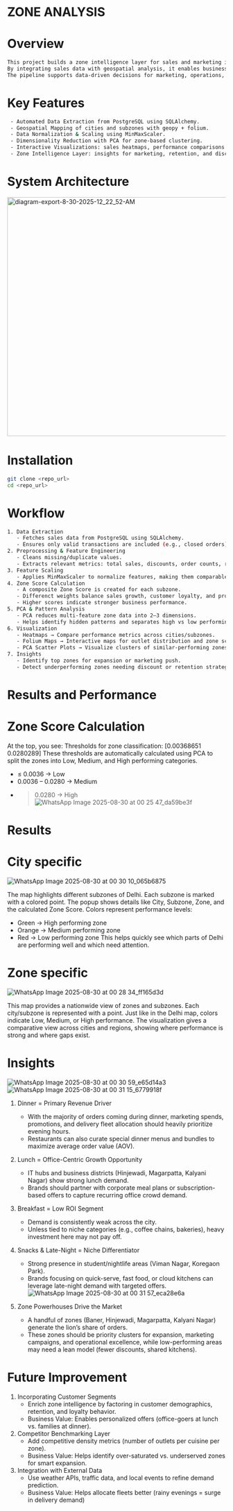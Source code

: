 # ZONE ANALYSIS 
# Overview 
```bash
This project builds a zone intelligence layer for sales and marketing insights.
By integrating sales data with geospatial analysis, it enables businesses to evaluate performance across cities, subzones, and outlets.
The pipeline supports data-driven decisions for marketing, operations, and supply chain optimization.
```
# Key Features 
``` bash
 - Automated Data Extraction from PostgreSQL using SQLAlchemy.
 - Geospatial Mapping of cities and subzones with geopy + folium.
 - Data Normalization & Scaling using MinMaxScaler.
 - Dimensionality Reduction with PCA for zone-based clustering.
 - Interactive Visualizations: sales heatmaps, performance comparisons.
 - Zone Intelligence Layer: insights for marketing, retention, and discount optimization.
```
# System Architecture 

<img width="954" height="551" alt="diagram-export-8-30-2025-12_22_52-AM" src="https://github.com/user-attachments/assets/6679b071-1ffe-48bb-9b9c-72ee38130226" />

# Installation 
``` bash
git clone <repo_url>
cd <repo_url>
```

# Workflow 
``` bash
1. Data Extraction
   - Fetches sales data from PostgreSQL using SQLAlchemy.
   - Ensures only valid transactions are included (e.g., closed orders).
2. Preprocessing & Feature Engineering
   - Cleans missing/duplicate values.
   - Extracts relevant metrics: total sales, discounts, order counts, retention rates.
3. Feature Scaling
   - Applies MinMaxScaler to normalize features, making them comparable across outlets.
4. Zone Score Calculation
   - A composite Zone Score is created for each subzone.
   - Differenct weights balance sales growth, customer loyalty, and profitability impact.
   - Higher scores indicate stronger business performance.
5. PCA & Pattern Analysis
   - PCA reduces multi-feature zone data into 2–3 dimensions.
   - Helps identify hidden patterns and separates high vs low performing clusters.
6. Visualization
   - Heatmaps → Compare performance metrics across cities/subzones.
   - Folium Maps → Interactive maps for outlet distribution and zone scores.
   - PCA Scatter Plots → Visualize clusters of similar-performing zones.
7. Insights
   - Identify top zones for expansion or marketing push.
   - Detect underperforming zones needing discount or retention strategies.
```
# Results and Performance 
# Zone Score Calculation 
At the top, you see:
  Thresholds for zone classification: [0.00368651 0.0280289]
These thresholds are automatically calculated using PCA to split the zones into Low, Medium, and High performing categories.
  - ≤ 0.0036 → Low
  - 0.0036 – 0.0280 → Medium
  - > 0.0280 → High
![WhatsApp Image 2025-08-30 at 00 25 47_da59be3f](https://github.com/user-attachments/assets/71c80784-a6ed-45a2-b7b0-2c8c13650d8f)

# Results 
# City specific 
![WhatsApp Image 2025-08-30 at 00 30 10_065b6875](https://github.com/user-attachments/assets/5d81c499-5db5-4cc3-9a9f-125caa76a256)

The map highlights different subzones of Delhi.
Each subzone is marked with a colored point.
The popup shows details like City, Subzone, Zone, and the calculated Zone Score.
Colors represent performance levels:
 - Green → High performing zone
 - Orange → Medium performing zone
 - Red → Low performing zone
This helps quickly see which parts of Delhi are performing well and which need attention.
# Zone specific
![WhatsApp Image 2025-08-30 at 00 28 34_ff165d3d](https://github.com/user-attachments/assets/c4ed0a67-b20d-4679-ba21-ba298241567f)

This map provides a nationwide view of zones and subzones.
Each city/subzone is represented with a point.
Just like in the Delhi map, colors indicate Low, Medium, or High performance.
The visualization gives a comparative view across cities and regions, showing where performance is strong and where gaps exist.

# Insights 
![WhatsApp Image 2025-08-30 at 00 30 59_e65d14a3](https://github.com/user-attachments/assets/55904c32-03f4-41fa-be67-1cc3d8960517)
![WhatsApp Image 2025-08-30 at 00 31 15_6779918f](https://github.com/user-attachments/assets/1d3724b0-6b97-4b6c-ab16-e478187c4419)

1. Dinner = Primary Revenue Driver 
   - With the majority of orders coming during dinner, marketing spends, promotions, and delivery fleet allocation should heavily prioritize evening hours.
   - Restaurants can also curate special dinner menus and bundles to maximize average order value (AOV).
2. Lunch = Office-Centric Growth Opportunity 
   - IT hubs and business districts (Hinjewadi, Magarpatta, Kalyani Nagar) show strong lunch demand.
   - Brands should partner with corporate meal plans or subscription-based offers to capture recurring office crowd demand.
3. Breakfast = Low ROI Segment 
   - Demand is consistently weak across the city.
   - Unless tied to niche categories (e.g., coffee chains, bakeries), heavy investment here may not pay off.
4. Snacks & Late-Night = Niche Differentiator
   - Strong presence in student/nightlife areas (Viman Nagar, Koregaon Park).
   - Brands focusing on quick-serve, fast food, or cloud kitchens can leverage late-night demand with targeted offers.
![WhatsApp Image 2025-08-30 at 00 31 57_eca28e6a](https://github.com/user-attachments/assets/7a74c8ef-0a7d-4ee8-bea3-504bd265d0d1)

5. Zone Powerhouses Drive the Market
   - A handful of zones (Baner, Hinjewadi, Magarpatta, Kalyani Nagar) generate the lion’s share of orders.
   - These zones should be priority clusters for expansion, marketing campaigns, and operational excellence, while low-performing areas may need a lean model (fewer discounts, shared kitchens).
# Future Improvement 
1. Incorporating Customer Segments
   - Enrich zone intelligence by factoring in customer demographics, retention, and loyalty behavior.
   - Business Value: Enables personalized offers (office-goers at lunch vs. families at dinner).
2. Competitor Benchmarking Layer
   - Add competitive density metrics (number of outlets per cuisine per zone).
   - Business Value: Helps identify over-saturated vs. underserved zones for smart expansion.
3. Integration with External Data
   - Use weather APIs, traffic data, and local events to refine demand prediction.
   - Business Value: Helps allocate fleets better (rainy evenings = surge in delivery demand)



